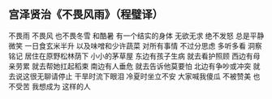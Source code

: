 ## 宫泽贤治《不畏风雨》（程璧译）

不畏雨
不畏风
也不畏冬雪
和酷暑
有一个结实的身体
无欲无求
绝不发怒
总是平静微笑
一日食玄米半升
以及味噌和少许蔬菜
对所有事情
不过分思虑
多听多看
洞察铭记
居住在原野松林荫下
小小的茅草屋
东边有孩子生病
就去看护照顾
西边有母亲劳累
就去帮她扛起稻束
南边有人垂危
就去告诉他莫要怕
北边有争吵或冲突
就去说这很无聊请停止
干旱时流下眼泪
冷夏时坐立不安
大家喊我傻瓜
不被赞美
也不受苦
我想成为
这样的人